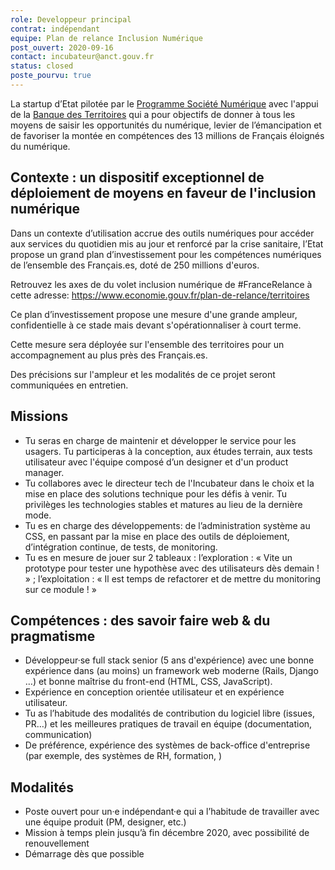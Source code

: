 ```yaml
---
role: Developpeur principal 
contrat: indépendant
equipe: Plan de relance Inclusion Numérique
post_ouvert: 2020-09-16
contact: incubateur@anct.gouv.fr
status: closed
poste_pourvu: true
---
```


La startup d’Etat pilotée par le [Programme Société Numérique](https://societenumerique.gouv.fr) avec l'appui de la [Banque des Territoires](https://www.banquedesterritoires.fr/) qui a pour objectifs de donner à tous les moyens de saisir les opportunités du numérique, levier de l’émancipation et de favoriser la montée en compétences des 13 millions de Français éloignés du numérique.

## Contexte : un dispositif exceptionnel de déploiement de moyens en faveur de l'inclusion numérique

Dans un contexte d’utilisation accrue des outils numériques pour accéder aux services du quotidien mis au jour et renforcé par la crise sanitaire, l’Etat propose un grand plan d’investissement pour les compétences numériques de l’ensemble des Français.es, doté de 250 millions d'euros. 

Retrouvez les axes de du volet inclusion numérique de #FranceRelance à cette adresse: https://www.economie.gouv.fr/plan-de-relance/territoires

Ce plan d’investissement propose une mesure d'une grande ampleur, confidentielle à ce stade mais devant s'opérationnaliser à court terme. 


Cette mesure sera déployée sur l'ensemble des territoires pour un accompagnement au plus près des Français.es. 

Des précisions sur l'ampleur et les modalités de ce projet seront communiquées en entretien.

## Missions

- Tu seras en charge de maintenir et développer le service pour les usagers. Tu participeras à la conception, aux études terrain, aux tests utilisateur avec l'équipe composé d’un designer et d'un product manager.
- Tu collabores avec le directeur tech de l'Incubateur dans le choix et la mise en place des solutions technique pour les défis à venir. Tu privilèges les technologies stables et matures au lieu de la dernière mode.
- Tu es en charge des développements: de l’administration système au CSS, en passant par la mise en place des outils de déploiement, d’intégration continue, de tests, de monitoring.
- Tu es en mesure de jouer sur 2 tableaux : l’exploration : « Vite un prototype pour tester une hypothèse avec des utilisateurs dès demain ! » ; l’exploitation : « Il est temps de refactorer et de mettre du monitoring sur ce module ! »

## Compétences : des savoir faire web & du pragmatisme

- Développeur·se full stack senior (5 ans d'expérience) avec une bonne expérience dans (au moins) un framework web moderne (Rails, Django …) et bonne maîtrise du front-end (HTML, CSS, JavaScript).
- Expérience en conception orientée utilisateur et en expérience utilisateur.
- Tu as l’habitude des modalités de contribution du logiciel libre (issues, PR…) et les meilleures pratiques de travail en équipe (documentation, communication)
- De préférence, expérience des systèmes de back-office d'entreprise (par exemple, des systèmes de RH, formation, ) 


## Modalités

- Poste ouvert pour un·e indépendant·e qui a l’habitude de travailler avec une équipe produit (PM, designer, etc.)
- Mission à temps plein jusqu’à fin décembre 2020, avec possibilité de renouvellement
- Démarrage dès que possible
